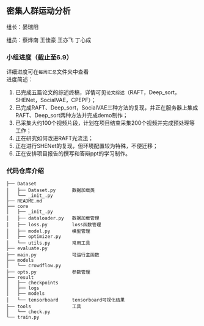## 密集人群运动分析

组长：晏瑞阳

组员：蔡烨南 王佳豪 王亦飞 丁心成

### 小组进度（截止至6.9）
详细进度可在`每周汇总`文件夹中查看  
进度简述：
1. 已完成五篇论文的综述终稿，详情可见`论文综述`（RAFT，Deep_sort，SHENet，SocialVAE，CPEPF）；
2. 已完成RAFT、Deep_sort，SocialVAE三种方法的复现，并正在服务器上集成RAFT、Deep_sort两种方法并完成demo制作；
3. 已采集大约100个视频片段，计划在项目结束采集200个视频并完成预处理等工作；
4. 正在研究如何改进RAFT光流法；
5. 正在进行SHENet的复现，但环境配置较为特殊，不便迁移；
6. 正在安排项目报告的撰写和答辩ppt的学习制作。

### 代码仓库介绍
```
├── Dataset
│   ├── Dataset.py      数据加载类
│   └── _init_.py
├── README.md
├── core
│   ├── _init_.py
│   ├── dataloader.py   数据加载管理
│   ├── loss.py         loss函数管理
│   ├── model.py        模型管理
│   ├── optimizer.py
│   └── utils.py        常用工具
├── evaluate.py
├── main.py             可运行主函数
├── models
│   └── crowdflow.py
├── opts.py             参数管理
├── result
│   ├── checkpoints
│   ├── logs
│   ├── models
│   └── tensorboard     tensorboard可视化结果
├── tools               工具
│   └── check.py        
└── train.py
```

